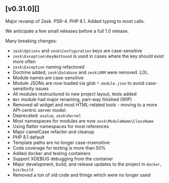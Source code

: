 
## [v0.31.0][]

Major revamp of Zesk. PSR-4. PHP 8.1. Added typing to most calls.

We anticipate a few small releases before a full 1.0 release.

Many breaking changes:

- `zesk\Options` and `zesk\Configuration` keys are case-sensitive
- `zesk\Exception\KeyNotFound` is used in cases where the key should exist more often
- `zesk\Exception` naming refactored
- Doctrine added, `zesk\Database` and `zesk\ORM` were removed. LOL.
- Module names are case-sensitive
- Module JSONs are now loaded via glob `*.module.json` to avoid case-sensitivity issues
- All modules restructured to new project layout, tests added
- `Net` module had major renaming, part-way finished (WIP)
- Removed all widget and most HTML-related tools - moving to a more API-centric server model.
- Deprecated: `avalue`, `zesk\Kernel`
- Most namespaces for modules are now `zesk\ModuleName\ClassName`
- Using flatter namespaces for most references
- Major camelCase refactor and cleanup
- PHP 8.1 default
- Template paths are no longer case-insensitive
- Code coverage for testing is more than 50%
- Added docker and testing containers
- Support XDEBUG debugging from the container
- Major development, build, and release updates to the project in `docker`, `bin/build`
- Removed a ton of old code and things which were no longer used
